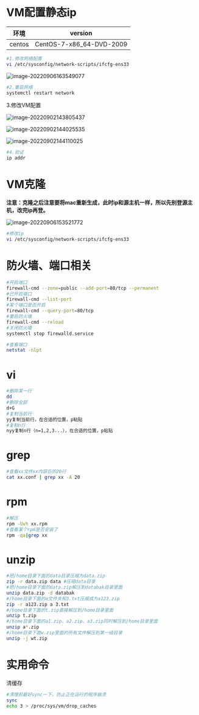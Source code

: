 # VM配置静态ip

| 环境   | version                  |
| ------ | ------------------------ |
| centos | CentOS-7-x86_64-DVD-2009 |

~~~sh
#1.修改网络配置
vi /etc/sysconfig/network-scripts/ifcfg-ens33
~~~

![image-20220906163549077](images/image-20220906163549077.png)

~~~sh
#2.重启网络
systemctl restart network
~~~

3.修改VM配置

![image-20220902143805437](images/image-20220902143805437.png)

![image-20220902144025535](images/image-20220902144025535.png)

![image-20220902144110025](images/image-20220902144110025.png)

~~~sh
#4.验证
ip addr
~~~

# VM克隆

**注意：克隆之后注意要将mac重新生成，此时ip和源主机一样，所以先别登源主机，改完ip再登。**

![image-20220906153521772](images/image-20220906153521772.png)

~~~sh
#修改ip
vi /etc/sysconfig/network-scripts/ifcfg-ens33
~~~



# 防火墙、端口相关

~~~sh
#开启端口
firewall-cmd --zone=public --add-port=80/tcp --permanent
#已开启端口
firewall-cmd --list-port
#某个端口是否开启
firewall-cmd --query-port=80/tcp
#重启防火墙
firewall-cmd --reload
#关闭防火墙
systemctl stop firewalld.service

#查看端口
netstat -nlpt
~~~

# vi

~~~sh
#删除某一行
dd
#删除全部
d+G
#复制当前行
yy复制当前行，在合适的位置，p粘贴
#复制n行
nyy复制n行（n=1,2,3...），在合适的位置，p粘贴
~~~



# grep

~~~sh
#查看xx文件xx内容后的20行
cat xx.conf | grep xx -A 20
~~~



# rpm

~~~sh
#解压
rpm -Uvh xx.rpm
#查看某个rpm是否安装了
rpm -qa|grep xx
~~~

# unzip

~~~sh
#把/home目录下面的data目录压缩为data.zip
zip -r data.zip data #压缩data目录
#把/home目录下面的data.zip解压到databak目录里面
unzip data.zip -d databak
#/home目录下面的a文件夹和3.txt压缩成为a123.zip
zip -r a123.zip a 3.txt
#/home目录下面的t.zip直接解压到/home目录里面
unzip t.zip
#/home目录下面的a1.zip、a2.zip、a3.zip同时解压到/home目录里面
unzip a*.zip
#/home目录下面w.zip里面的所有文件解压到第一级目录
unzip -j wt.zip
~~~

# 实用命令

清缓存

~~~sh
#清理前最好sync一下，防止正在运行的程序崩溃
sync
echo 3 > /proc/sys/vm/drop_caches
~~~

